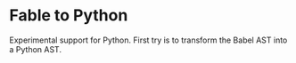 # Fable to Python

Experimental support for Python. First try is to transform the Babel AST into a Python AST.
